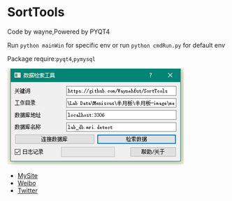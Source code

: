 # SortTools

Code by wayne,Powered by PYQT4

Run `python mainWin` for specific env or run `python cmdRun.py` for default env

Package require:`pyqt4`,`pymysql`

![Snap](/source/adsd.png)    

- [MySite](http://waynehfut.github.io) 
- [Weibo](http://waynehfut.weibo.com) 
- [Twitter](http://waynehfut.github.io)

